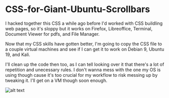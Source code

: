 # CSS-for-Giant-Ubuntu-Scrollbars

I hacked together this CSS a while ago before I'd worked with CSS buildling web pages, so it's sloppy but it works on Firefox, Libreoffice, Terminal, Document Viewer for pdfs, and File Manager.

Now that my CSS skills have gotten better, I'm going to copy the CSS file to a couple virtual machines and see if I can get it to work on Debian 9, Ubuntu 19, and Kali.

I'll clean up the code then too, as I can tell looking over it that there's a lot of repetition and unecessary rules. I don't wanna mess with the one my OS is using though cause it's too crucial for my workflow to risk messing up by tweaking it. I'll get on a VM though soon enough.


![alt text](https://raw.githubusercontent.com/stephen-wolfe/CSS-for-Giant-Ubuntu-Scrollbars/master/big_scrollbars_screenshot.png)
